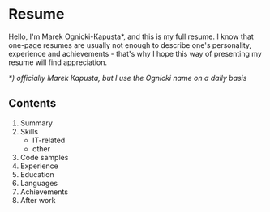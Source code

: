 # Resume

Hello, I'm Marek Ognicki-Kapusta*, and this is my full resume. I know that
one-page resumes are usually not enough to describe one's personality,
experience and achievements - that's why I hope this way of presenting my
resume will find appreciation.

_*) officially Marek Kapusta, but I use the Ognicki name on a daily basis_

## Contents

1. Summary
2. Skills
   - IT-related
   - other
3. Code samples
3. Experience
4. Education
5. Languages
6. Achievements
7. After work
